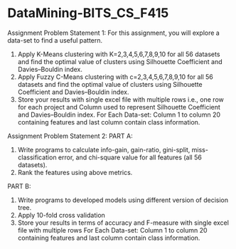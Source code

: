 # DataMining-BITS_CS_F415

Assignment Problem Statement 1:
For this assignment, you will explore a data-set to find a useful pattern.
1. Apply K-Means clustering with K=2,3,4,5,6,7,8,9,10 for all 56 datasets and find the optimal value of clusters using Silhouette Coefficient and Davies–Bouldin index.
2. Apply Fuzzy C-Means clustering with c=2,3,4,5,6,7,8,9,10 for all 56 datasets and find the optimal value of clusters using Silhouette Coefficient and Davies–Bouldin index.
3. Store your results with single excel file with multiple rows i.e., one row for each project and Column used to represent Silhouette Coefficient and Davies–Bouldin index.
For Each Data-set: Column 1 to column 20 containing features and last column contain class information.


Assignment Problem Statement 2:
PART A:
1. Write programs to calculate info-gain, gain-ratio, gini-split, miss-classification error, and chi-square value for all features (all 56 datasets).
2. Rank the features using above metrics.

PART B:
1. Write programs to developed models using different version of decision tree.
2. Apply 10-fold cross validation
3. Store your results in terms of accuracy and F-measure with single excel file with multiple rows
For Each Data-set: Column 1 to column 20 containing features and last column contain class information.
